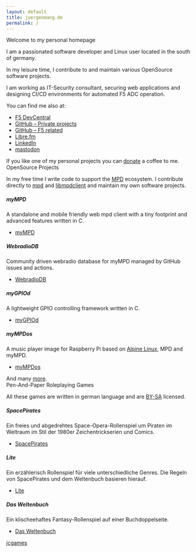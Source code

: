 ```yaml
---
layout: default
title: juergenmang.de
permalink: /
---
```


<div class="card mb-3">
<div class="card-header"><span class="bi-house me-2"></span>Welcome to my personal homepage</div>
<div class="card-body">
<p>I am a passionated software developer and Linux user located in the south of germany.</p>
<p>In my leisure time, I contribute to and maintain various OpenSource software projects.</p>
<p>I am working as IT-Security consultant, securing web applications and designing CI/CD environments for automated F5 ADC operation.</p>
<p>You can find me also at:</p>
<ul>
<li><a href="https://community.f5.com/users/juergen_mang/126518">F5 DevCentral</a></li>
<li><a href="https://github.com/jcorporation" rel="me"><span class="bi-github me-2"></span>GitHub &ndash; Private projects</a></li>
<li><a href="https://github.com/JuergenMang/" rel="me"><span class="bi-github me-2"></span>GitHub &ndash; F5 related</a></li>
<li><a href="https://libre.fm/user/jcorporation" rel="me">Libre.fm</a></li>
<li><a href="https://www.linkedin.com/in/j%C3%BCrgen-mang-745181b4/" rel="me"><span class="bi-linkedin me-2"></span>LinkedIn</a></li>
<li><a href="https://mastodon.social/@jcorporation" rel="me"><span class="bi-mastodon me-2"></span>mastodon</a></li>
</ul>
</div>
<div class="card-footer">
If you like one of my personal projects you can <a href="{{ site.url }}/donate">donate</a> a <span class="bi-cup-hot"></span> coffee to me.
</div>
</div>

<div class="card mb-3">
<div class="card-header"><span class="bi-code-square me-2"></span>OpenSource Projects</div>
<div class="card-body">
<p>In my free time I write code to support the <a href="https://www.musicpd.org/">MPD</a> ecosystem. I contribute directly to <a href="https://github.com/MusicPlayerDaemon/MPD">mpd</a> and <a href="https://github.com/MusicPlayerDaemon/libmpdclient">libmpdclient</a> and maintain my own software projects.</p>

<h5 class="card-title">myMPD</h5>
<p>A standalone and mobile friendly web mpd client with a tiny footprint and advanced features written in C.</p>
<ul>
<li><a href="https://github.com/jcorporation/myMPD">myMPD</a></li>
</ul>

<h5 class="card-title">WebradioDB</h5>
<p>Community driven webradio database for myMPD managed by GitHub issues and actions.</p>
<ul>
<li><a href="https://jcorporation.github.io/webradiodb/">WebradioDB</a></li>
</ul>

<h5 class="card-title">myGPIOd</h5>
<p>A lightweight GPIO controlling framework written in C.</p>
<ul>
<li><a href="https://github.com/jcorporation/myGPIOd">myGPIOd</a></li>
</ul>

<h5 class="card-title">myMPDos</h5>
<p>A music player image for Raspberry Pi based on <a href="https://www.alpinelinux.org/">Alpine Linux</a>, MPD and myMPD.</p>
<ul>
<li><a href="https://github.com/jcorporation/myMPDos">myMPDos</a></li>
</ul>

</div>
<div class="card-footer">
And many <a href="https://github.com/jcorporation?tab=repositories">more</a>.
</div>
</div>

<div class="card mb-3">
<div class="card-header"><span class="bi-book me-2"></span>Pen-And-Paper Roleplaying Games</div>
<div class="card-body">
<p>All these games are written in german language and are <a href="http://creativecommons.org/licenses/by-sa/4.0/"><span class="bi-cc-circle"></span> BY-SA</a> licensed.</p>
<h5 class="card-title">SpacePirates</h5>
<p>Ein freies und abgedrehtes Space-Opera-Rollenspiel um Piraten im Weltraum im Stil der 1980er Zeichentrickserien und Comics.</p>
<ul>
<li><a href="https://spacepirates.jcgames.de">SpacePirates</a></li>
</ul>

<h5 class="card-title">Lite</h5>
<p>Ein erzählerisch Rollenspiel für viele unterschiedliche Genres. Die Regeln von SpacePirates und dem Weltenbuch basieren hierauf.</p>
<ul>
<li><a href="https://lite.jcgames.de">Lite</a></li>
</ul>

<h5 class="card-title">Das Weltenbuch</h5>
<p>Ein klischeehaftes Fantasy-Rollenspiel auf einer Buchdoppelseite.</p>
<ul>
<li><a href="https://dasweltenbuch.jcgames.de">Das Weltenbuch</a></li>
</ul>
</div>
<div class="card-footer">
<a href="https://jcgames.de">jcgames</a>
</div>
</div>
